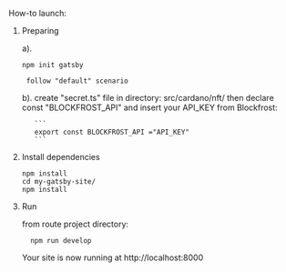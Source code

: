 How-to launch:

1. Preparing

    a). 
      ```shell
      npm init gatsby
      ```
        follow "default" scenario

    b). create "secret.ts" file in directory: src/cardano/nft/
        then declare const "BLOCKFROST_API" and insert your API_KEY from Blockfrost: 

          ```
          export const BLOCKFROST_API ="API_KEY"
          ```

2.  Install dependencies

    ```shell
    npm install
    cd my-gatsby-site/
    npm install
    ```

3.  Run

    from route project directory: 

    ```shell
      npm run develop
    ```

    Your site is now running at http://localhost:8000
